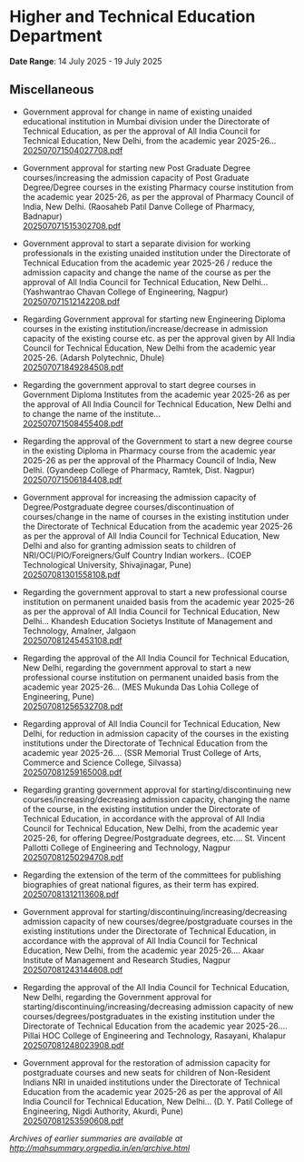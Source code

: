 # Higher and Technical Education Department

**Date Range**: 14 July 2025 - 19 July 2025


## Miscellaneous
- Government approval for change in name of existing unaided educational institution in Mumbai division under the Directorate of Technical Education, as per the approval of All India Council for Technical Education, New Delhi, from the academic year 2025-26...\
  [202507071504027708.pdf](https://gr.maharashtra.gov.in/Site/Upload/Government%20Resolutions/English/202507071504027708.pdf)

- Government approval for starting new Post Graduate Degree courses/increasing the admission capacity of Post Graduate Degree/Degree courses in the existing Pharmacy course institution from the academic year 2025-26, as per the approval of Pharmacy Council of India, New Delhi. (Raosaheb Patil Danve College of Pharmacy, Badnapur)\
  [202507071515302708.pdf](https://gr.maharashtra.gov.in/Site/Upload/Government%20Resolutions/English/202507071515302708.pdf)

- Government approval to start a separate division for working professionals in the existing unaided institution under the Directorate of Technical Education from the academic year 2025-26 / reduce the admission capacity and change the name of the course as per the approval of All India Council for Technical Education, New Delhi... (Yashwantrao Chavan College of Engineering, Nagpur)\
  [202507071512142208.pdf](https://gr.maharashtra.gov.in/Site/Upload/Government%20Resolutions/English/202507071512142208.pdf)

- Regarding Government approval for starting new Engineering Diploma courses in the existing institution/increase/decrease in admission capacity of the existing course etc. as per the approval given by All India Council for Technical Education, New Delhi from the academic year 2025-26. (Adarsh Polytechnic, Dhule)\
  [202507071849284508.pdf](https://gr.maharashtra.gov.in/Site/Upload/Government%20Resolutions/English/202507071849284508.pdf)

- Regarding the government approval to start degree courses in Government Diploma Institutes from the academic year 2025-26 as per the approval of All India Council for Technical Education, New Delhi and to change the name of the institute...\
  [202507071508455408.pdf](https://gr.maharashtra.gov.in/Site/Upload/Government%20Resolutions/English/202507071508455408.pdf)

- Regarding the approval of the Government to start a new degree course in the existing Diploma in Pharmacy course from the academic year 2025-26 as per the approval of the Pharmacy Council of India, New Delhi. (Gyandeep College of Pharmacy, Ramtek, Dist. Nagpur)\
  [202507071506184408.pdf](https://gr.maharashtra.gov.in/Site/Upload/Government%20Resolutions/English/202507071506184408.pdf)

- Government approval for increasing the admission capacity of Degree/Postgraduate degree courses/discontinuation of courses/change in the name of courses in the existing institution under the Directorate of Technical Education from the academic year 2025-26 as per the approval of All India Council for Technical Education, New Delhi and also for granting admission seats to children of NRI/OCI/PIO/Foreigners/Gulf Country Indian workers.. (COEP Technological University, Shivajinagar, Pune)\
  [202507081301558108.pdf](https://gr.maharashtra.gov.in/Site/Upload/Government%20Resolutions/English/202507081301558108.pdf)

- Regarding the government approval to start a new professional course institution on permanent unaided basis from the academic year 2025-26 as per the approval of All India Council for Technical Education, New Delhi... Khandesh Education Societys Institute of Management and Technology, Amalner, Jalgaon\
  [202507081245453108.pdf](https://gr.maharashtra.gov.in/Site/Upload/Government%20Resolutions/English/202507081245453108.pdf)

- Regarding the approval of the All India Council for Technical Education, New Delhi, regarding the government approval to start a new professional course institution on permanent unaided basis from the academic year 2025-26... (MES Mukunda Das Lohia College of Engineering, Pune)\
  [202507081256532708.pdf](https://gr.maharashtra.gov.in/Site/Upload/Government%20Resolutions/English/202507081256532708.pdf)

- Regarding approval of All India Council for Technical Education, New Delhi, for reduction in admission capacity of the courses in the existing institutions under the Directorate of Technical Education from the academic year 2025-26.... (SSR Memorial Trust College of Arts, Commerce and Science College, Silvassa)\
  [202507081259165008.pdf](https://gr.maharashtra.gov.in/Site/Upload/Government%20Resolutions/English/202507081259165008.pdf)

- Regarding granting government approval for starting/discontinuing new courses/increasing/decreasing admission capacity, changing the name of the course, in the existing institution under the Directorate of Technical Education, in accordance with the approval of All India Council for Technical Education, New Delhi, from the academic year 2025-26, for offering Degree/Postgraduate degrees, etc.... St. Vincent Pallotti College of Engineering and Technology, Nagpur\
  [202507081250294708.pdf](https://gr.maharashtra.gov.in/Site/Upload/Government%20Resolutions/English/202507081250294708.pdf)

- Regarding the extension of the term of the committees for publishing biographies of great national figures, as their term has expired.\
  [202507081312113608.pdf](https://gr.maharashtra.gov.in/Site/Upload/Government%20Resolutions/English/202507081312113608.pdf)

- Government approval for starting/discontinuing/increasing/decreasing admission capacity of new courses/degree/postgraduate courses in the existing institutions under the Directorate of Technical Education, in accordance with the approval of All India Council for Technical Education, New Delhi, from the academic year 2025-26.... Akaar Institute of Management and Research Studies, Nagpur\
  [202507081243144608.pdf](https://gr.maharashtra.gov.in/Site/Upload/Government%20Resolutions/English/202507081243144608.pdf)

- Regarding the approval of the All India Council for Technical Education, New Delhi, regarding the Government approval for starting/discontinuing/increasing/decreasing admission capacity of new courses/degrees/postgraduates in the existing institution under the Directorate of Technical Education from the academic year 2025-26.... Pillai HOC College of Engineering and Technology, Rasayani, Khalapur\
  [202507081248023908.pdf](https://gr.maharashtra.gov.in/Site/Upload/Government%20Resolutions/English/202507081248023908.pdf)

- Government approval for the restoration of admission capacity for postgraduate courses and new seats for children of Non-Resident Indians NRI in unaided institutions under the Directorate of Technical Education from the academic year 2025-26 as per the approval of All India Council for Technical Education, New Delhi... (D. Y. Patil College of Engineering, Nigdi Authority, Akurdi, Pune)\
  [202507081253590608.pdf](https://gr.maharashtra.gov.in/Site/Upload/Government%20Resolutions/English/202507081253590608.pdf)


*Archives of earlier summaries are available at http://mahsummary.orgpedia.in/en/archive.html*